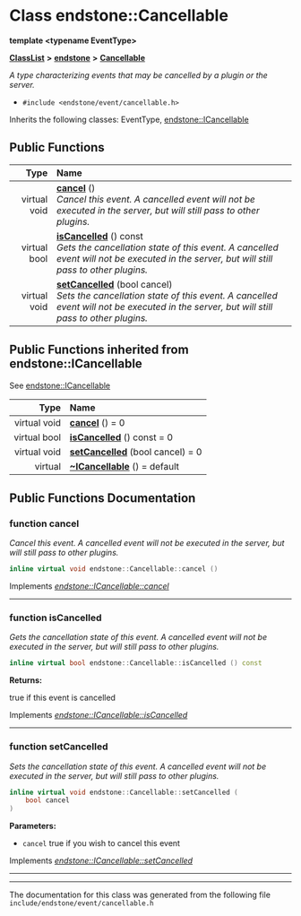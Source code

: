 

# Class endstone::Cancellable

**template &lt;typename EventType&gt;**



[**ClassList**](annotated.md) **>** [**endstone**](namespaceendstone.md) **>** [**Cancellable**](classendstone_1_1Cancellable.md)



_A type characterizing events that may be cancelled by a plugin or the server._ 

* `#include <endstone/event/cancellable.h>`



Inherits the following classes: EventType,  [endstone::ICancellable](classendstone_1_1ICancellable.md)






















































## Public Functions

| Type | Name |
| ---: | :--- |
| virtual void | [**cancel**](#function-cancel) () <br>_Cancel this event. A cancelled event will not be executed in the server, but will still pass to other plugins._  |
| virtual bool | [**isCancelled**](#function-iscancelled) () const<br>_Gets the cancellation state of this event. A cancelled event will not be executed in the server, but will still pass to other plugins._  |
| virtual void | [**setCancelled**](#function-setcancelled) (bool cancel) <br>_Sets the cancellation state of this event. A cancelled event will not be executed in the server, but will still pass to other plugins._  |


## Public Functions inherited from endstone::ICancellable

See [endstone::ICancellable](classendstone_1_1ICancellable.md)

| Type | Name |
| ---: | :--- |
| virtual void | [**cancel**](classendstone_1_1ICancellable.md#function-cancel) () = 0<br> |
| virtual bool | [**isCancelled**](classendstone_1_1ICancellable.md#function-iscancelled) () const = 0<br> |
| virtual void | [**setCancelled**](classendstone_1_1ICancellable.md#function-setcancelled) (bool cancel) = 0<br> |
| virtual  | [**~ICancellable**](classendstone_1_1ICancellable.md#function-icancellable) () = default<br> |






















































## Public Functions Documentation




### function cancel 

_Cancel this event. A cancelled event will not be executed in the server, but will still pass to other plugins._ 
```C++
inline virtual void endstone::Cancellable::cancel () 
```



Implements [*endstone::ICancellable::cancel*](classendstone_1_1ICancellable.md#function-cancel)


<hr>



### function isCancelled 

_Gets the cancellation state of this event. A cancelled event will not be executed in the server, but will still pass to other plugins._ 
```C++
inline virtual bool endstone::Cancellable::isCancelled () const
```





**Returns:**

true if this event is cancelled 





        
Implements [*endstone::ICancellable::isCancelled*](classendstone_1_1ICancellable.md#function-iscancelled)


<hr>



### function setCancelled 

_Sets the cancellation state of this event. A cancelled event will not be executed in the server, but will still pass to other plugins._ 
```C++
inline virtual void endstone::Cancellable::setCancelled (
    bool cancel
) 
```





**Parameters:**


* `cancel` true if you wish to cancel this event 




        
Implements [*endstone::ICancellable::setCancelled*](classendstone_1_1ICancellable.md#function-setcancelled)


<hr>

------------------------------
The documentation for this class was generated from the following file `include/endstone/event/cancellable.h`


